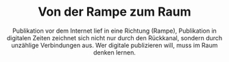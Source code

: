 ---
layout: trend
title: Von der Rampe zum Raum
subtitle: "Publikation vor dem Internet lief in eine Richtung (Rampe), Publikation in digitalen Zeiten zeichnet sich nicht nur durch den Rückkanal, sondern durch unzählige Verbindungen aus. Wer digitale publizieren will, muss im Raum denken lernen."
---